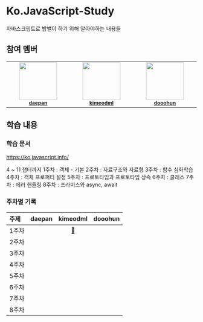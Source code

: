 # Ko.JavaScript-Study

자바스크립트로 밥벌이 하기 위해 알아야하는 내용들

## 참여 멤버

<table>
  <tbody>
    <tr>
      <td align="center" valign="top" width="14.28%"><img src="https://avatars.githubusercontent.com/u/50792467?v=4" width="100px;"/><br /><sub><a href="https://github.com/daepan"><b>daepan</b></a></sub><br /></td>
      <td align="center" valign="top" width="14.28%"><img src="https://avatars.githubusercontent.com/u/88065770?v=4" width="100px;"/><br /><sub><a href="https://github.com/kimeodml"><b>kimeodml</b></a></sub><br /></td>
      <td align="center" valign="top" width="14.28%"><img src="https://avatars.githubusercontent.com/u/74540646?v=4" width="100px;"/><br /><sub><a href="https://github.com/dooohun"><b>dooohun</b></a></sub><br /></td>
    </tr>
    </tbody>
</table>

## 학습 내용

### 학습 문서

https://ko.javascript.info/

4 ~ 11 챕터까지
1주차 : 객체 - 기본
2주차 : 자료구조와 자료형
3주차 : 함수 심화학습
4주차 : 객체 프로퍼티 설정
5주차 : 프로토타입과 프로토타입 상속
6주차 : 클래스
7주차 : 에러 핸들링
8주차 : 프라미스와 async, await

### 주차별 기록

| 주제  | daepan | kimeodml | dooohun |
| :---- | :----: | :------: | :-----: |
| 1주차 |        |  [🔗](\kimeodml\1주차.md)     |         |
| 2주차 |        |          |         |
| 3주차 |        |          |         |
| 4주차 |        |          |         |
| 5주차 |        |          |         |
| 6주차 |        |          |         |
| 7주차 |        |          |         |
| 8주차 |        |          |         |
